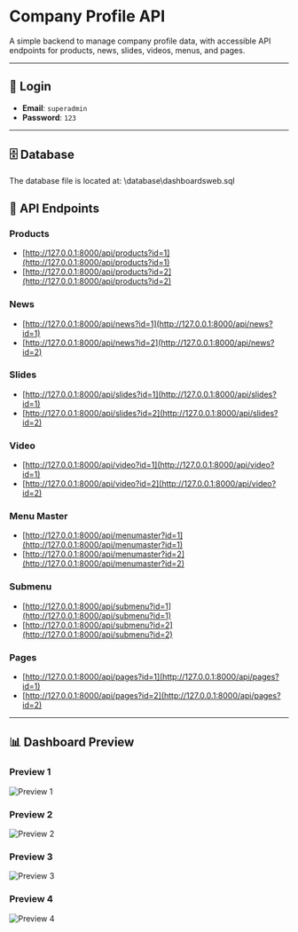 # Company Profile API

A simple backend to manage company profile data, with accessible API endpoints for products, news, slides, videos, menus, and pages.

---

## 🔑 Login
- **Email**: `superadmin`  
- **Password**: `123`  

---

## 🗄️ Database
The database file is located at: \database\dashboardsweb.sql



## 📡 API Endpoints

### Products
- [http://127.0.0.1:8000/api/products?id=1](http://127.0.0.1:8000/api/products?id=1)  
- [http://127.0.0.1:8000/api/products?id=2](http://127.0.0.1:8000/api/products?id=2)  

### News
- [http://127.0.0.1:8000/api/news?id=1](http://127.0.0.1:8000/api/news?id=1)  
- [http://127.0.0.1:8000/api/news?id=2](http://127.0.0.1:8000/api/news?id=2)  

### Slides
- [http://127.0.0.1:8000/api/slides?id=1](http://127.0.0.1:8000/api/slides?id=1)  
- [http://127.0.0.1:8000/api/slides?id=2](http://127.0.0.1:8000/api/slides?id=2)  

### Video
- [http://127.0.0.1:8000/api/video?id=1](http://127.0.0.1:8000/api/video?id=1)  
- [http://127.0.0.1:8000/api/video?id=2](http://127.0.0.1:8000/api/video?id=2)  

### Menu Master
- [http://127.0.0.1:8000/api/menumaster?id=1](http://127.0.0.1:8000/api/menumaster?id=1)  
- [http://127.0.0.1:8000/api/menumaster?id=2](http://127.0.0.1:8000/api/menumaster?id=2)  

### Submenu
- [http://127.0.0.1:8000/api/submenu?id=1](http://127.0.0.1:8000/api/submenu?id=1)  
- [http://127.0.0.1:8000/api/submenu?id=2](http://127.0.0.1:8000/api/submenu?id=2)  

### Pages
- [http://127.0.0.1:8000/api/pages?id=1](http://127.0.0.1:8000/api/pages?id=1)  
- [http://127.0.0.1:8000/api/pages?id=2](http://127.0.0.1:8000/api/pages?id=2)  

---

## 📊 Dashboard Preview

### Preview 1
![Preview 1](public/assets/img/preview/preview1.png)

### Preview 2
![Preview 2](public/assets/img/preview/preview2.png)

### Preview 3
![Preview 3](public/assets/img/preview/preview3.png)

### Preview 4
![Preview 4](public/assets/img/preview/preview4.png)

